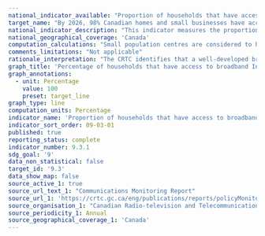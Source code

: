 ```yaml
---
national_indicator_available: "Proportion of households that have access to broadband Internet service at speeds of 50 Mbps for downloads / 10 Mbps for uploads and unlimited data"
target_name: "By 2026, 98% Canadian homes and small businesses have access to speeds of 50 Mbps download / 10 Mbps upload, with the goal of connecting all Canadians to these speeds by 2030."
national_indicator_description: "This indicator measures the proportion of households that have access to broadband internet service at speeds of 50 Mbps for downloads / 10 Mbps for uploads and unlimited data." 
national_geographical_coverage: 'Canada' 
computation_calculations: "Small population centres are considered to have populations of between 1,000 and 29,999. Medium population centres are considered to have populations of between 30,000 and 99,999. Large population centres are considered to have populations greater than 100,000. Rural areas have populations of less than 1,000, or fewer than 400 people per square kilometre."
comments_limitations: "Not applicable"
rationale_interpretation: "The CRTC identifies that a well-developed broadband infrastructure is essential for Canadians to participate in the digital economy. While most Canadians today have access to these minimum service levels, many rural and remote regions in Canada lack the infrastructure needed."
graph_title: 'Percentage of households that have access to broadband Internet service at speeds of 50/10 Mbps'
graph_annotations:
  - unit: Percentage
    value: 100
    preset: target_line
graph_type: line
computation_units: Percentage
indicator_name: 'Proportion of households that have access to broadband Internet service at speeds of 50 Mbps for downloads / 10 Mbps for uploads and unlimited data'
indicator_sort_order: 09-03-01
published: true
reporting_status: complete
indicator_number: 9.3.1
sdg_goal: '9'
data_non_statistical: false
target_id: '9.3'
data_show_map: false
source_active_1: true
source_url_text_1: "Communications Monitoring Report"
source_url_1: 'https://crtc.gc.ca/eng/publications/reports/policyMonitoring/2020/cmr4.htm'
source_organisation_1: "Canadian Radio-television and Telecommunications Commission"
source_periodicity_1: Annual
source_geographical_coverage_1: 'Canada'
---
```

